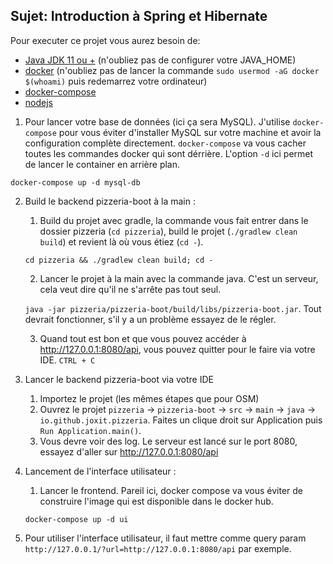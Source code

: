 ## Sujet: Introduction à Spring et Hibernate

Pour executer ce projet vous aurez besoin de:

- [Java JDK 11 ou +](https://adoptopenjdk.net/) (n'oubliez pas de configurer votre JAVA_HOME)
- [docker](https://docs.docker.com/install/#supported-platforms) (n'oubliez pas de lancer la commande `sudo usermod -aG docker $(whoami)` puis redemarrez votre ordinateur)
- [docker-compose](https://docs.docker.com/compose/install/)
- [nodejs](https://nodejs.org/en/download/package-manager/)

1.  Pour lancer votre base de données (ici ça sera MySQL). J'utilise `docker-compose` pour vous éviter d'installer MySQL sur votre machine et avoir la configuration complète directement. `docker-compose` va vous cacher toutes les commandes docker qui sont dérrière. L'option `-d` ici permet de lancer le container en arrière plan.

  `docker-compose up -d mysql-db`

2.  Build le backend pizzeria-boot à la main :

    1.  Build du projet avec gradle, la commande vous fait entrer dans le dossier pizzeria (`cd pizzeria`), build le projet (`./gradlew clean build`) et revient là où vous étiez (`cd -`).

      `cd pizzeria && ./gradlew clean build; cd -`

    2.  Lancer le projet à la main avec la commande java. C'est un serveur, cela veut dire qu'il ne s'arrête pas tout seul.

      `java -jar pizzeria/pizzeria-boot/build/libs/pizzeria-boot.jar`. Tout devrait fonctionner, s'il y a un problème essayez de le régler.

    3.  Quand tout est bon et que vous pouvez accéder à http://127.0.0.1:8080/api, vous pouvez quitter pour le faire via votre IDE. `CTRL + C`

3. Lancer le backend pizzeria-boot via votre IDE

    1. Importez le projet (les mêmes étapes que pour OSM)
    2. Ouvrez le projet `pizzeria` -> `pizzeria-boot` -> `src` -> `main` -> `java` -> `io.github.joxit.pizzeria`. Faites un clique droit sur Application puis `Run Application.main()`.
    3. Vous devre voir des log. Le serveur est lancé sur le port 8080, essayez d'aller sur http://127.0.0.1:8080/api

4.  Lancement de l'interface utilisateur :

    1.  Lancer le frontend. Pareil ici, docker compose va vous éviter de construire l'image qui est disponible dans le docker hub.

    `docker-compose up -d ui`

5.  Pour utiliser l'interface utilisateur, il faut mettre comme query param `http://127.0.0.1/?url=http://127.0.0.1:8080/api` par exemple.
